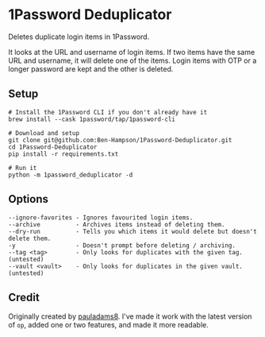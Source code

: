 # 1Password Deduplicator
Deletes duplicate login items in 1Password.

It looks at the URL and username of login items. If two items have the same URL and username, it will delete one of the items. Login items with OTP or a longer password are kept and the other is deleted.

## Setup
```
# Install the 1Password CLI if you don't already have it
brew install --cask 1password/tap/1password-cli

# Download and setup
git clone git@github.com:Ben-Hampson/1Password-Deduplicator.git
cd 1Password-Deduplicator
pip install -r requirements.txt

# Run it
python -m 1password_deduplicator -d
```

## Options
```
--ignore-favorites - Ignores favourited login items.
--archive          - Archives items instead of deleting them.
--dry-run          - Tells you which items it would delete but doesn't delete them.
-y                 - Doesn't prompt before deleting / archiving.
--tag <tag>        - Only looks for duplicates with the given tag. (untested)
--vault <vault>    - Only looks for duplicates in the given vault. (untested)
```

## Credit
Originally created by [pauladams8](https://gist.github.com/pauladams8/1df2783103ee1594e7e82b3d9d182785). I've made it work with the latest version of `op`, added one or two features, and made it more readable.
